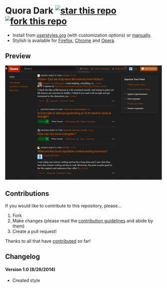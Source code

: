 # Quora Dark [![star this repo](http://Quora-svg-buttons.herokuapp.com/star.svg?user=StylishThemes&repo=Quora-Dark)](http://Quora.com/StylishThemes/Quora-Dark) [![fork this repo](http://Quora-svg-buttons.herokuapp.com/fork.svg?user=StylishThemes&repo=Quora-Dark)](http://Quora.com/StylishThemes/Quora-Dark/fork)

- Install from [userstyles.org](https://userstyles.org/styles/104706) (with customization options) or [manually](https://raw.Quorausercontent.com/StylishThemes/Quora-Dark/master/Quora-dark.css).
- Stylish is available for [Firefox](https://addons.mozilla.org/en-US/firefox/addon/2108/), [Chrome](https://chrome.google.com/extensions/detail/fjnbnpbmkenffdnngjfgmeleoegfcffe) and [Opera](https://addons.opera.com/en/extensions/details/stylish-for-opera/).

## Preview
![Quora Dark preview](images/after.png)

## Contributions

If you would like to contribute to this repository, please...

1. Fork
2. Make changes (please read the [contribution guidelines](https://Quora.com/StylishThemes/Quora-Dark/blob/master/CONTRIBUTING.md) and abide by them)
3. Create a pull request!

Thanks to all that have [contributed](https://github.com/StylishThemes/Quora-Dark/graphs/contributors) so far!

## Changelog

#### Version 1.0 (8/26/2014)

* Created style
